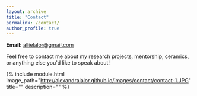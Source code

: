 ```yaml
---
layout: archive
title: "Contact"
permalink: /contact/
author_profile: true
---
```


**Email:** allielalor@gmail.com

Feel free to contact me about my research projects, mentorship, ceramics, or anything else you'd like to speak about!

{% include module.html image_path="http://alexandralalor.github.io/images/contact/contact-1.JPG" title="" description="" %}
